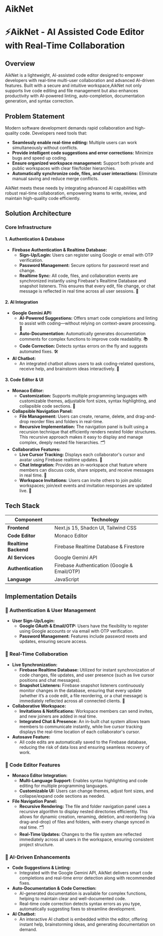 
# AikNet

# ⚡AikNet - AI Assisted Code Editor with Real-Time Collaboration

## Overview

AikNet is a lightweight, AI-assisted code editor designed to empower developers with real-time multi-user collaboration and advanced AI-driven features. Built with a secure and intuitive workspace,AikNet not only supports live code editing and file management but also enhances productivity with AI-powered linting, auto-completion, documentation generation, and syntax correction.

## Problem Statement

Modern software development demands rapid collaboration and high-quality code. Developers need tools that:
- **Seamlessly enable real-time editing:** Multiple users can work simultaneously without conflicts.
- **Provide intelligent code suggestions and error corrections:** Minimize bugs and speed up coding.
- **Ensure organized workspace management:** Support both private and public workspaces with clear file/folder hierarchies.
- **Automatically synchronize code, files, and user interactions:** Eliminate manual saving and reduce merge conflicts.

AikNet meets these needs by integrating advanced AI capabilities with robust real-time collaboration, empowering teams to write, review, and maintain high-quality code efficiently.

## Solution Architecture

### Core Infrastructure

#### 1. Authentication & Database
- **Firebase Authentication & Realtime Database:**  
  - **Sign-Up/Login:** Users can register using Google or email with OTP verification.  
  - **Password Management:** Secure options for password reset and change.  
  - **Realtime Sync:** All code, files, and collaboration events are synchronized instantly using Firebase's Realtime Database and snapshot listeners. This ensures that every edit, file change, or chat message is reflected in real time across all user sessions. 🔄

#### 2. AI Integration
- **Google Gemini API:**  
  - **AI-Powered Suggestions:** Offers smart code completions and linting to assist with coding—without relying on context-aware processing. 🤖  
  - **Auto-Documentation:** Automatically generates documentation comments for complex functions to improve code readability. 📚  
  - **Code Correction:** Detects syntax errors on the fly and suggests automated fixes. 🛠️
- **AI Chatbot:**  
  - An integrated chatbot allows users to ask coding-related questions, receive help, and brainstorm ideas interactively. 💬

#### 3. Code Editor & UI
- **Monaco Editor:**  
  - **Customization:** Supports multiple programming languages with customizable themes, adjustable font sizes, syntax highlighting, and collapsible code sections. 🎨  
- **Collapsible Navigation Panel:**  
  - **File Management:** Users can create, rename, delete, and drag-and-drop reorder files and folders in real-time.  
  - **Recursive Implementation:** The navigation panel is built using a recursion technique that efficiently renders nested folder structures. This recursive approach makes it easy to display and manage complex, deeply nested file hierarchies. 🗂️
- **Collaborative Features:**  
  - **Live Cursor Tracking:** Displays each collaborator's cursor and avatar using Firebase realtime updates. 👥  
  - **Chat Integration:** Provides an in-workspace chat feature where members can discuss code, share snippets, and receive messages in real time. 💬  
  - **Workspace Invitations:** Users can invite others to join public workspaces; join/exit events and invitation responses are updated live. 🔔

## Tech Stack

| Component              | Technology                                              |
|------------------------|---------------------------------------------------------|
| **Frontend**           | Next.js 15, Shadcn UI, Tailwind CSS                     |
| **Code Editor**        | Monaco Editor                                           |
| **Realtime Backend**   | Firebase Realtime Database & Firestore                  |
| **AI Services**        | Google Gemini API                                       |
| **Authentication**     | Firebase Authentication (Google & Email/OTP)            |
| **Language**           | JavaScript                                              |

## Implementation Details

### 🔐 Authentication & User Management
- **User Sign-Up/Login:**  
  - **Google OAuth & Email/OTP:** Users have the flexibility to register using Google accounts or via email with OTP verification.  
  - **Password Management:** Features include password resets and updates, ensuring secure access.

### 🚀 Real-Time Collaboration
- **Live Synchronization:**  
  - **Firebase Realtime Database:** Utilized for instant synchronization of code changes, file updates, and user presence (such as live cursor positions and chat messages).  
  - **Snapshot Listeners:** Firebase snapshot listeners continuously monitor changes in the database, ensuring that every update (whether it’s a code edit, a file reordering, or a chat message) is immediately reflected across all connected clients. 🔄
- **Collaborative Workspace:**  
  - **Invitations & Notifications:** Workspace members can send invites, and new joiners are added in real time.  
  - **Integrated Chat & Presence:** An in-built chat system allows team members to communicate instantly, while live cursor tracking displays the real-time location of each collaborator's cursor.  
- **Autosave Feature:**  
  - All code edits are automatically saved to the Firebase database, reducing the risk of data loss and ensuring seamless recovery of work.

### 📝 Code Editor Features
- **Monaco Editor Integration:**  
  - **Multi-Language Support:** Enables syntax highlighting and code editing for multiple programming languages.  
  - **Customizable UI:** Users can change themes, adjust font sizes, and collapse/expand code sections as needed.
- **File Navigation Panel:**  
  - **Recursive Rendering:** The file and folder navigation panel uses a recursive algorithm to display nested directories efficiently. This allows for dynamic creation, renaming, deletion, and reordering (via drag-and-drop) of files and folders, with every change synced in real time. 🗂️  
  - **Real-Time Updates:** Changes to the file system are reflected immediately across all users in the workspace, ensuring consistent project structure.

### 🤖 AI-Driven Enhancements
- **Code Suggestions & Linting:**  
  - Integrated with the Google Gemini API, AikNet delivers smart code completions and real-time error detection along with recommended fixes.  
- **Auto-Documentation & Code Correction:**  
  - AI-generated documentation is available for complex functions, helping to maintain clear and well-documented code.  
  - Real-time code correction detects syntax errors as you type, automatically suggesting fixes to streamline development.  
- **AI Chatbot:**  
  - An interactive AI chatbot is embedded within the editor, offering instant help, brainstorming ideas, and generating documentation on demand.


